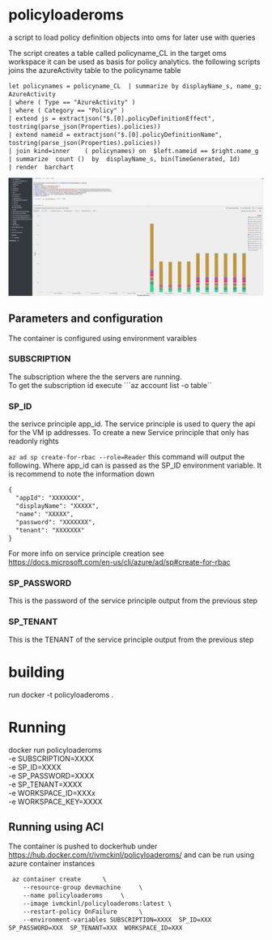 # policyloaderoms
a script to load policy definition objects into oms for later use with queries

The script creates a table called policyname_CL in the target oms workspace 
it can be used as basis for policy analytics. the following scripts joins the azureActivity table to the policyname table
```
let policynames = policyname_CL  | summarize by displayName_s, name_g;
AzureActivity
| where ( Type == "AzureActivity" )
| where ( Category == "Policy" )
| extend js = extractjson("$.[0].policyDefinitionEffect", tostring(parse_json(Properties).policies)) 
| extend nameid = extractjson("$.[0].policyDefinitionName", tostring(parse_json(Properties).policies)) 
| join kind=inner    ( policynames) on  $left.nameid == $right.name_g
| summarize  count ()  by  displayName_s, bin(TimeGenerated, 1d)
| render  barchart   

```

![Policy](policy.PNG)
## Parameters and configuration 
The container is configured using environment varaibles 

### SUBSCRIPTION 
The subscription where the the servers are running.  
To get the subscription id execute ```az account list -o table``

### SP_ID
the serivce principle app_id. The service principle is used to query the api for the VM ip addresses. To create a new Service principle that only has readonly rights 

``` az ad sp create-for-rbac --role=Reader ```
this command will output  the following. Where app_id can is passed as the SP_ID environment variable. It is recommend to note the information down 
```
{
  "appId": "XXXXXXX",
  "displayName": "XXXXX",
  "name": "XXXXX",
  "password": "XXXXXXX",
  "tenant": "XXXXXXX"
}
```
For more info on service principle creation see https://docs.microsoft.com/en-us/cli/azure/ad/sp#create-for-rbac

### SP_PASSWORD
This is the password of the service principle output from the previous step 
### SP_TENANT
This is the TENANT of the service principle output from the previous step 

# building 
run docker -t policyloaderoms  .
# Running 
docker run  policyloaderoms \
 -e SUBSCRIPTION=XXXX \
            -e SP_ID=XXXX \
            -e SP_PASSWORD=XXXX \
            -e SP_TENANT=XXXX\
            -e WORKSPACE_ID=XXXx\
            -e WORKSPACE_KEY=XXXX 
## Running using ACI 
The container is pushed to dockerhub under https://hub.docker.com/r/ivmckinl/policyloaderoms/ 
and can be run using azure container instances 
```
 az container create      \
 	--resource-group devmachine     \
	--name policyloaderoms     \
	--image ivmckinl/policyloaderoms:latest \
	--restart-policy OnFailure      \
	--environment-variables SUBSCRIPTION=XXXX  SP_ID=XXX SP_PASSWORD=XXX  SP_TENANT=XXX  WORKSPACE_ID=XXX 
  ```
  
